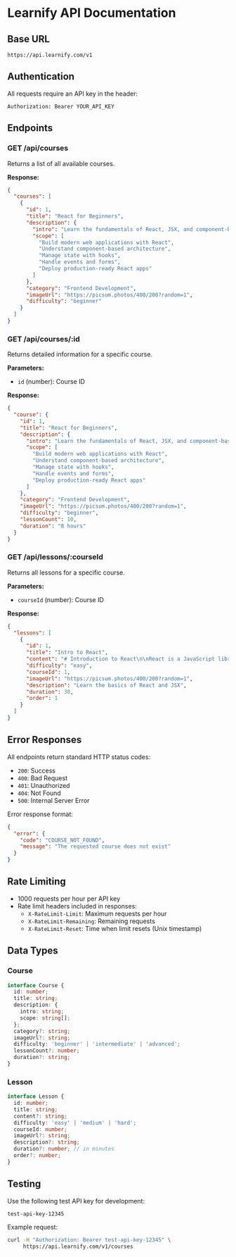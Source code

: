 # Learnify API Documentation

## Base URL
```
https://api.learnify.com/v1
```

## Authentication
All requests require an API key in the header:
```
Authorization: Bearer YOUR_API_KEY
```

## Endpoints

### GET /api/courses
Returns a list of all available courses.

**Response:**
```json
{
  "courses": [
    {
      "id": 1,
      "title": "React for Beginners",
      "description": {
        "intro": "Learn the fundamentals of React, JSX, and component-based development.",
        "scope": [
          "Build modern web applications with React",
          "Understand component-based architecture",
          "Manage state with hooks",
          "Handle events and forms",
          "Deploy production-ready React apps"
        ]
      },
      "category": "Frontend Development",
      "imageUrl": "https://picsum.photos/400/200?random=1",
      "difficulty": "beginner"
    }
  ]
}
```

### GET /api/courses/:id
Returns detailed information for a specific course.

**Parameters:**
- `id` (number): Course ID

**Response:**
```json
{
  "course": {
    "id": 1,
    "title": "React for Beginners",
    "description": {
      "intro": "Learn the fundamentals of React, JSX, and component-based development.",
      "scope": [
        "Build modern web applications with React",
        "Understand component-based architecture",
        "Manage state with hooks",
        "Handle events and forms",
        "Deploy production-ready React apps"
      ]
    },
    "category": "Frontend Development",
    "imageUrl": "https://picsum.photos/400/200?random=1",
    "difficulty": "beginner",
    "lessonCount": 10,
    "duration": "8 hours"
  }
}
```

### GET /api/lessons/:courseId
Returns all lessons for a specific course.

**Parameters:**
- `courseId` (number): Course ID

**Response:**
```json
{
  "lessons": [
    {
      "id": 1,
      "title": "Intro to React",
      "content": "# Introduction to React\n\nReact is a JavaScript library for building user interfaces...",
      "difficulty": "easy",
      "courseId": 1,
      "imageUrl": "https://picsum.photos/400/200?random=1",
      "description": "Learn the basics of React and JSX",
      "duration": 30,
      "order": 1
    }
  ]
}
```

## Error Responses
All endpoints return standard HTTP status codes:

- `200`: Success
- `400`: Bad Request
- `401`: Unauthorized
- `404`: Not Found
- `500`: Internal Server Error

Error response format:
```json
{
  "error": {
    "code": "COURSE_NOT_FOUND",
    "message": "The requested course does not exist"
  }
}
```

## Rate Limiting
- 1000 requests per hour per API key
- Rate limit headers included in responses:
  - `X-RateLimit-Limit`: Maximum requests per hour
  - `X-RateLimit-Remaining`: Remaining requests
  - `X-RateLimit-Reset`: Time when limit resets (Unix timestamp)

## Data Types

### Course
```typescript
interface Course {
  id: number;
  title: string;
  description: {
    intro: string;
    scope: string[];
  };
  category?: string;
  imageUrl?: string;
  difficulty: 'beginner' | 'intermediate' | 'advanced';
  lessonCount?: number;
  duration?: string;
}
```

### Lesson
```typescript
interface Lesson {
  id: number;
  title: string;
  content?: string;
  difficulty: 'easy' | 'medium' | 'hard';
  courseId: number;
  imageUrl?: string;
  description?: string;
  duration?: number; // in minutes
  order?: number;
}
```

## Testing
Use the following test API key for development:
```
test-api-key-12345
```

Example request:
```bash
curl -H "Authorization: Bearer test-api-key-12345" \
     https://api.learnify.com/v1/courses